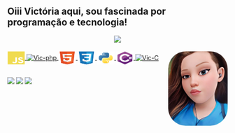 ## Oiii Victória aqui, sou fascinada por programação e tecnologia!
<div align="center">
  <a href="https://github.com/Victoriasilvagit">
   <img height="180em" src="https://github-readme-stats.vercel.app/api?username=victoriasilvagit&show_icons=true&theme=dracula&include_all_commits=true&count_private=true"/>
</div>
<div style="display: inline_block"><br>
  <img align="center" alt="Vic-Js" height="30" width="40" src="https://raw.githubusercontent.com/devicons/devicon/master/icons/javascript/javascript-plain.svg">

  <img align="center" alt="Vic-php" height="40" width="50" src="https://cdn.jsdelivr.net/gh/devicons/devicon/icons/php/php-plain.svg">
  <img align="center" alt="Vic-HTML" height="30" width="40" src="https://raw.githubusercontent.com/devicons/devicon/master/icons/html5/html5-original.svg">
  <img align="center" alt="Vic-CSS" height="30" width="40" src="https://raw.githubusercontent.com/devicons/devicon/master/icons/css3/css3-original.svg">
  <img align="center" alt="Vic-Python" height="30" width="40" src="https://raw.githubusercontent.com/devicons/devicon/master/icons/python/python-original.svg">
  <img align="center" alt="Vic-Csharp" height="30" width="40" src="https://raw.githubusercontent.com/devicons/devicon/master/icons/csharp/csharp-original.svg">
  <img align="center" alt="Vic-C" height="30" width="40" src="https://cdn.jsdelivr.net/gh/devicons/devicon/icons/c/c-original.svg">    
  <img align="right" alt="Vic-pic" height="170" style="border-radius:40px;" src="https://github.com/Victoriasilvagit/Victoriasilvagit/blob/b2a6a8bd623723743955babf32ac519fcc466279/img/eu.jpeg">
</div>
 
  ##
 
<div> 
 
  <a href="https://www.instagram.com/itsvie.png/" target="_blank"><img src="https://img.shields.io/badge/-Instagram-%23E4405F?style=for-the-badge&logo=instagram&logoColor=white" target="_blank"></a>
  <a href = "mailto:victoriadoesantosilva@gmail.com"><img src="https://img.shields.io/badge/-Gmail-%23333?style=for-the-badge&logo=gmail&logoColor=white" target="_blank"></a>
  <a href="https://www.linkedin.com/in/vit%C3%B3ria-silva-ba715a25b" target="_blank"><img src="https://img.shields.io/badge/-LinkedIn-%230077B5?style=for-the-badge&logo=linkedin&logoColor=white" target="_blank"></a> 
  
</div>

